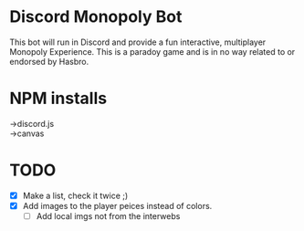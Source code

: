 Discord Monopoly Bot
====================
This bot will run in Discord and provide a fun
interactive, multiplayer Monopoly Experience.
This is a paradoy game and is in no way related 
to or endorsed by Hasbro.

NPM installs
===================
->discord.js<br>
->canvas

TODO
===================
- [x] Make a list, check it twice ;)
- [x] Add images to the player peices instead of colors.
  - [ ] Add local imgs not from the interwebs
